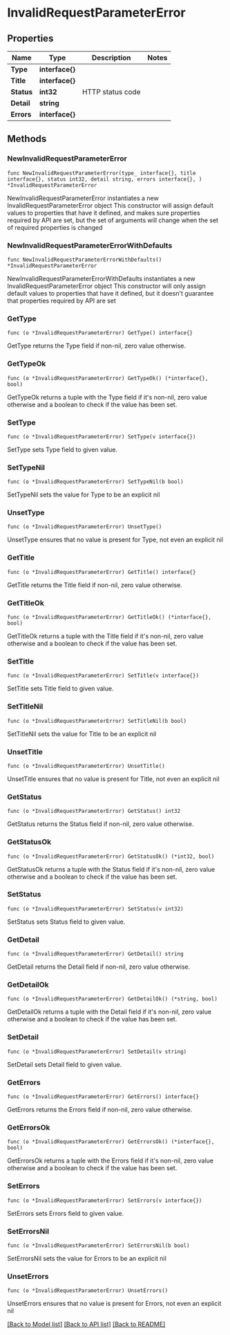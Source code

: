 # InvalidRequestParameterError

## Properties

Name | Type | Description | Notes
------------ | ------------- | ------------- | -------------
**Type** | **interface{}** |  | 
**Title** | **interface{}** |  | 
**Status** | **int32** | HTTP status code | 
**Detail** | **string** |  | 
**Errors** | **interface{}** |  | 

## Methods

### NewInvalidRequestParameterError

`func NewInvalidRequestParameterError(type_ interface{}, title interface{}, status int32, detail string, errors interface{}, ) *InvalidRequestParameterError`

NewInvalidRequestParameterError instantiates a new InvalidRequestParameterError object
This constructor will assign default values to properties that have it defined,
and makes sure properties required by API are set, but the set of arguments
will change when the set of required properties is changed

### NewInvalidRequestParameterErrorWithDefaults

`func NewInvalidRequestParameterErrorWithDefaults() *InvalidRequestParameterError`

NewInvalidRequestParameterErrorWithDefaults instantiates a new InvalidRequestParameterError object
This constructor will only assign default values to properties that have it defined,
but it doesn't guarantee that properties required by API are set

### GetType

`func (o *InvalidRequestParameterError) GetType() interface{}`

GetType returns the Type field if non-nil, zero value otherwise.

### GetTypeOk

`func (o *InvalidRequestParameterError) GetTypeOk() (*interface{}, bool)`

GetTypeOk returns a tuple with the Type field if it's non-nil, zero value otherwise
and a boolean to check if the value has been set.

### SetType

`func (o *InvalidRequestParameterError) SetType(v interface{})`

SetType sets Type field to given value.


### SetTypeNil

`func (o *InvalidRequestParameterError) SetTypeNil(b bool)`

 SetTypeNil sets the value for Type to be an explicit nil

### UnsetType
`func (o *InvalidRequestParameterError) UnsetType()`

UnsetType ensures that no value is present for Type, not even an explicit nil
### GetTitle

`func (o *InvalidRequestParameterError) GetTitle() interface{}`

GetTitle returns the Title field if non-nil, zero value otherwise.

### GetTitleOk

`func (o *InvalidRequestParameterError) GetTitleOk() (*interface{}, bool)`

GetTitleOk returns a tuple with the Title field if it's non-nil, zero value otherwise
and a boolean to check if the value has been set.

### SetTitle

`func (o *InvalidRequestParameterError) SetTitle(v interface{})`

SetTitle sets Title field to given value.


### SetTitleNil

`func (o *InvalidRequestParameterError) SetTitleNil(b bool)`

 SetTitleNil sets the value for Title to be an explicit nil

### UnsetTitle
`func (o *InvalidRequestParameterError) UnsetTitle()`

UnsetTitle ensures that no value is present for Title, not even an explicit nil
### GetStatus

`func (o *InvalidRequestParameterError) GetStatus() int32`

GetStatus returns the Status field if non-nil, zero value otherwise.

### GetStatusOk

`func (o *InvalidRequestParameterError) GetStatusOk() (*int32, bool)`

GetStatusOk returns a tuple with the Status field if it's non-nil, zero value otherwise
and a boolean to check if the value has been set.

### SetStatus

`func (o *InvalidRequestParameterError) SetStatus(v int32)`

SetStatus sets Status field to given value.


### GetDetail

`func (o *InvalidRequestParameterError) GetDetail() string`

GetDetail returns the Detail field if non-nil, zero value otherwise.

### GetDetailOk

`func (o *InvalidRequestParameterError) GetDetailOk() (*string, bool)`

GetDetailOk returns a tuple with the Detail field if it's non-nil, zero value otherwise
and a boolean to check if the value has been set.

### SetDetail

`func (o *InvalidRequestParameterError) SetDetail(v string)`

SetDetail sets Detail field to given value.


### GetErrors

`func (o *InvalidRequestParameterError) GetErrors() interface{}`

GetErrors returns the Errors field if non-nil, zero value otherwise.

### GetErrorsOk

`func (o *InvalidRequestParameterError) GetErrorsOk() (*interface{}, bool)`

GetErrorsOk returns a tuple with the Errors field if it's non-nil, zero value otherwise
and a boolean to check if the value has been set.

### SetErrors

`func (o *InvalidRequestParameterError) SetErrors(v interface{})`

SetErrors sets Errors field to given value.


### SetErrorsNil

`func (o *InvalidRequestParameterError) SetErrorsNil(b bool)`

 SetErrorsNil sets the value for Errors to be an explicit nil

### UnsetErrors
`func (o *InvalidRequestParameterError) UnsetErrors()`

UnsetErrors ensures that no value is present for Errors, not even an explicit nil

[[Back to Model list]](../README.md#documentation-for-models) [[Back to API list]](../README.md#documentation-for-api-endpoints) [[Back to README]](../README.md)


